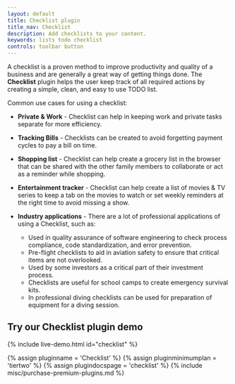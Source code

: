 ```yaml
---
layout: default
title: Checklist plugin
title_nav: Checklist
description: Add checklists to your content.
keywords: lists todo checklist
controls: toolbar button
---
```


A checklist is a proven method to improve productivity and quality of a business and are generally a great way of getting things done. The **Checklist** plugin helps the user keep track of all required actions by creating a simple, clean, and easy to use TODO list.

Common use cases for using a checklist:

* **Private & Work** - Checklist can help in keeping work and private tasks separate for more efficiency.
* **Tracking Bills** - Checklists can be created to avoid forgetting payment cycles to pay a bill on time.
* **Shopping list** - Checklist can help create a grocery list in the browser that can be shared with the other family members to collaborate or act as a reminder while shopping.
* **Entertainment tracker** - Checklist can help create a list of movies & TV series to keep a tab on the movies to watch or set weekly reminders at the right time to avoid missing a show.
* **Industry applications** - There are a lot of professional applications of using a Checklist, such as:

  * Used in quality assurance of software engineering to check process compliance, code standardization, and error prevention.
  * Pre-flight checklists to aid in aviation safety to ensure that critical items are not overlooked.
  * Used by some investors as a critical part of their investment process.
  * Checklists are useful for school camps to create emergency survival kits.
  * In professional diving checklists can be used for preparation of equipment for a diving session.

## Try our Checklist plugin demo

{% include live-demo.html id="checklist" %}

{% assign pluginname = 'Checklist' %}
{% assign pluginminimumplan = 'tiertwo' %}
{% assign plugindocspage = 'checklist' %}
{% include misc/purchase-premium-plugins.md %}